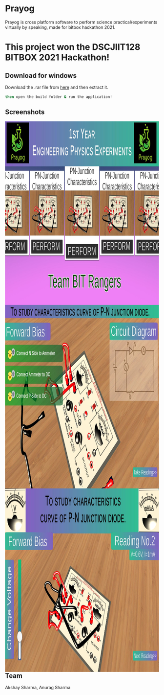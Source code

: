# Prayog

Prayog is cross platform software to perform science practical/experiments virtually by speaking, made for bitbox hackathon 2021.

# This project won the DSCJIIT128 BITBOX 2021 Hackathon!
 
## Download for windows


Download the .rar file from [here](https://akshaysharmadev.itch.io/prayog) and then extract it.

```bash
then open the build folder & run the application!
```

## Screenshots

<img align="left" width="1000" height="600" src="https://github.com/AkshaySharmaDEV/Prayog3d/blob/main/screenshots/1.JPG">


<img align="left" width="1000" height="600" src="https://github.com/AkshaySharmaDEV/Prayog3d/blob/main/screenshots/2.JPG">


<img align="left" width="1000" height="600" src="https://github.com/AkshaySharmaDEV/Prayog3d/blob/main/screenshots/3.JPG">

## Team
Akshay Sharma,
Anurag Sharma
